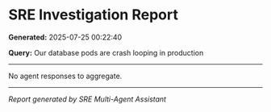 # SRE Investigation Report

**Generated:** 2025-07-25 00:22:40

**Query:** Our database pods are crash looping in production

---

No agent responses to aggregate.

---
*Report generated by SRE Multi-Agent Assistant*
